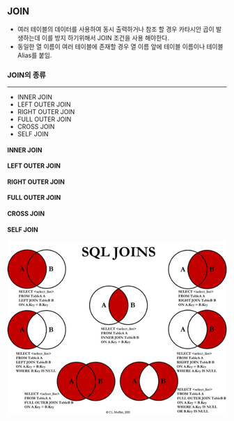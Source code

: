 ## JOIN 
- 여러 테이블의 데이터를 사용하여 동시 출력하거나 참조 할 경우
  카타시안 곱이 발생하는데 이를 방지 하기위해서 JOIN 조건을 사용 해야한다.
- 동일한 열 이름이 여러 테이블에 존재할 경우 열 이름 앞에 테이블 이름이나 테이블 Alias를 붙임.

### JOIN의 종류

---
- INNER JOIN  
- LEFT OUTER JOIN  
- RIGHT OUTER JOIN  
- FULL OUTER JOIN  
- CROSS JOIN  
- SELF JOIN  
 
#### INNER JOIN

#### LEFT OUTER JOIN

#### RIGHT OUTER JOIN

#### FULL OUTER JOIN

#### CROSS JOIN

#### SELF JOIN

![join.png](sqldimg2%2Fjoin.png)
